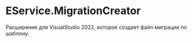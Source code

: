 # EService.MigrationCreator
Расширение для VisualStudio 2022, которое создает файл миграции по шаблону.
